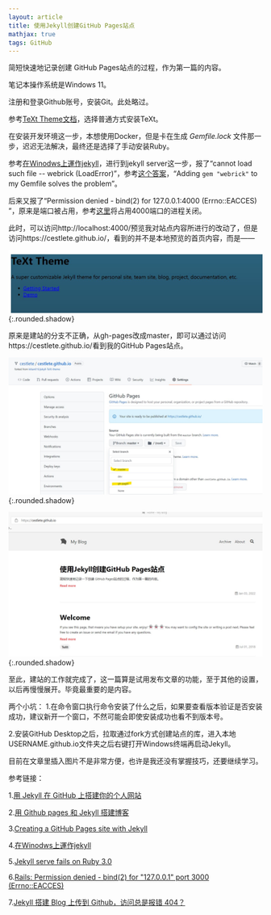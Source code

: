```yaml
---
layout: article
title: 使用Jekyll创建GitHub Pages站点
mathjax: true
tags: GitHub
---
```

简短快速地记录创建 GitHub Pages站点的过程，作为第一篇的内容。

笔记本操作系统是Windows 11。

注册和登录Github账号，安装Git。此处略过。

参考[TeXt Theme文档](https://tianqi.name/jekyll-TeXt-theme/)，选择普通方式安装TeXt。

在安装开发环境这一步，本想使用Docker，但是卡在生成 *Gemfile.lock* 文件那一步，迟迟无法解决，最终还是选择了手动安装Ruby。

参考[在Winodws上運作jekyll](https://wcc723.github.io/jekyll/2014/01/13/windows-jekyll-server/)，进行到jekyll server这一步，报了“cannot load such file -- webrick (LoadError)”，参考[这个答案](https://github.com/jekyll/jekyll/issues/8523)，“Adding `gem "webrick"` to my Gemfile solves the problem”。

后来又报了“Permission denied - bind(2) for 127.0.0.1:4000 (Errno::EACCES) ”，原来是端口被占用，参考[这里](https://segmentfault.com/q/1010000010483290)将占用4000端口的进程关闭。

此时，可以访问http://localhost:4000/预览我对站点内容所进行的改动了，但是访问https://cestlete.github.io/，看到的并不是本地预览的首页内容，而是——

![wrong page2022-01-03 140311](https://github.com/cestlete/cestlete.github.io/blob/master/assets/images/wrong%20page2022-01-03%20140311.jpg){:.rounded.shadow}

原来是建站的分支不正确，从gh-pages改成master，即可以通过访问https://cestlete.github.io/看到我的GitHub Pages站点。

![branch master2022-01-03 140450](https://github.com/cestlete/cestlete.github.io/blob/master/assets/images/branch%20master2022-01-03%20140450.jpg){:.rounded.shadow}

![my github page 2022-01-03 144623](https://github.com/cestlete/cestlete.github.io/blob/master/assets/images/my%20github%20page%202022-01-03%20144623.jpg){:.rounded.shadow}

至此，建站的工作就完成了，这一篇算是试用发布文章的功能，至于其他的设置，以后再慢慢展开。毕竟最重要的是内容。

两个小坑：
1.在命令窗口执行命令安装了什么之后，如果要查看版本验证是否安装成功，建议新开一个窗口，不然可能会即使安装成功也看不到版本号。

2.安装GitHub Desktop之后，拉取通过fork方式创建站点的库，进入本地USERNAME.github.io文件夹之后右键打开Windows终端再启动Jekyll。

目前在文章里插入图片不是非常方便，也许是我还没有掌握技巧，还要继续学习。

参考链接：

1.[用 Jekyll 在 GitHub 上搭建你的个人网站](https://sinantang.github.io/a%20developer%20guide%20for%20newbies%20-%20starting%20with%20python/2017/09/23/building-your-own-static-site-using-jekyll/)

2.[用 Github pages 和 Jekyll 搭建博客](https://yuleii.github.io/2020/06/09/build-blog-with-github-pages-and-jekyll.html)

3.[Creating a GitHub Pages site with Jekyll](https://docs.github.com/cn/pages/setting-up-a-github-pages-site-with-jekyll/creating-a-github-pages-site-with-jekyll)

4.[在Winodws上運作jekyll](https://wcc723.github.io/jekyll/2014/01/13/windows-jekyll-server/)

5.[Jekyll serve fails on Ruby 3.0](https://github.com/jekyll/jekyll/issues/8523)

6.[Rails: Permission denied - bind(2) for "127.0.0.1" port 3000 (Errno::EACCES)](https://stackoverflow.com/questions/43739386/rails-permission-denied-bind2-for-127-0-0-1-port-3000-errnoeacces)

7.[Jekyll 搭建 Blog 上传到 Github，访问总是报错 404？](https://www.zhihu.com/question/39820273)
